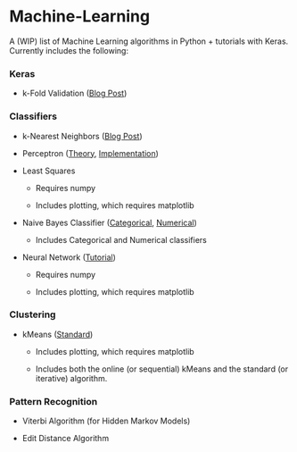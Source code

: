 # Machine-Learning

A (WIP) list of Machine Learning algorithms in Python + tutorials with Keras. Currently includes the following:

### Keras

* k-Fold Validation ([Blog Post](https://antmarakis.github.io/keras-k-fold/))

### Classifiers

* k-Nearest Neighbors ([Blog Post](https://antmarakis.github.io/k-nearest-neighbors/))
 
* Perceptron ([Theory](https://antmarakis.github.io/perceptron-theory/), [Implementation](https://antmarakis.github.io/perceptron-implementation/))
 
* Least Squares
 
  * Requires numpy
  
  * Includes plotting, which requires matplotlib

* Naive Bayes Classifier ([Categorical](https://antmarakis.github.io/naive-bayes-cat-intro/), [Numerical](https://antmarakis.github.io/naive-bayes-num-intro/))
  
  * Includes Categorical and Numerical classifiers

* Neural Network ([Tutorial](https://www.kaggle.com/antmarakis/another-neural-network-from-scratch))
 
  * Requires numpy
  
  * Includes plotting, which requires matplotlib

### Clustering

* kMeans ([Standard](https://antmarakis.github.io/kMeans/))
  
  * Includes plotting, which requires matplotlib
  
  * Includes both the online (or sequential) kMeans and the standard (or iterative) algorithm.

### Pattern Recognition

* Viterbi Algorithm (for Hidden Markov Models)

* Edit Distance Algorithm
